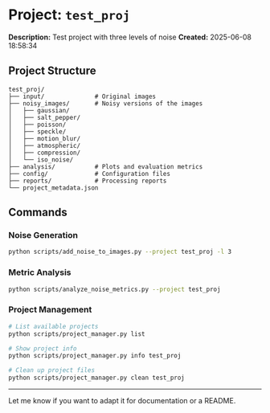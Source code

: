 # Project: `test_proj`

**Description:** Test project with three levels of noise
**Created:** 2025-06-08 18:58:34

## Project Structure

```
test_proj/
├── input/              # Original images
├── noisy_images/       # Noisy versions of the images
│   ├── gaussian/
│   ├── salt_pepper/
│   ├── poisson/
│   ├── speckle/
│   ├── motion_blur/
│   ├── atmospheric/
│   ├── compression/
│   └── iso_noise/
├── analysis/           # Plots and evaluation metrics
├── config/             # Configuration files
├── reports/            # Processing reports
└── project_metadata.json
```

## Commands

### Noise Generation

```bash
python scripts/add_noise_to_images.py --project test_proj -l 3
```

### Metric Analysis

```bash
python scripts/analyze_noise_metrics.py --project test_proj
```

### Project Management

```bash
# List available projects
python scripts/project_manager.py list

# Show project info
python scripts/project_manager.py info test_proj

# Clean up project files
python scripts/project_manager.py clean test_proj
```

---

Let me know if you want to adapt it for documentation or a README.
